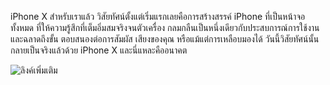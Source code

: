 iPhone X
สำหรับเราแล้ว วิสัยทัศน์ตั้งแต่เริ่มแรกเลยคือการสร้างสรรค์ iPhone 
ที่เป็นหน้าจอทั้งหมด ที่ให้ความรู้สึกที่เต็มอิ่มสมจริงจนตัวเครื่อง
กลมกลืนเป็นหนึ่งเดียวกับประสบการณ์การใช้งาน และฉลาดถึงขั้น
ตอบสนองต่อการสัมผัส เสียงของคุณ หรือแม้แต่การเหลือบมองได้ 
วันนี้วิสัยทัศน์นั้นกลายเป็นจริงแล้วด้วย iPhone X 
และนี่แหละคืออนาคต

![ลิงค์เพิ่มเติม](https://www.google.co.th/url?sa=i&rct=j&q=&esrc=s&source=images&cd=&cad=rja&uact=8&ved=0ahUKEwjD19PrwabWAhXEMY8KHYDLBg4QjRwIBw&url=http%3A%2F%2Fwww.techmoblog.com%2Fiphone-x%2F&psig=AFQjCNFZTzObkxZxs0NKW4VbudJC8LBx-A&ust=1505541646722462)

